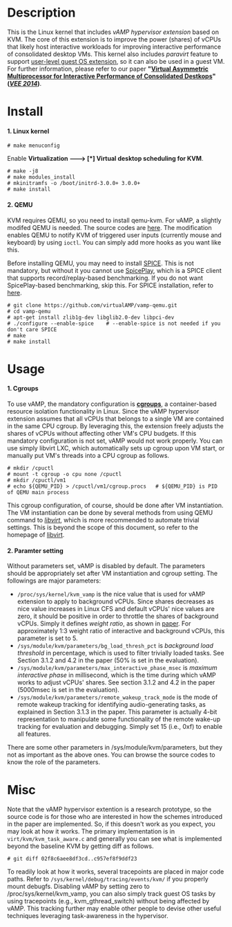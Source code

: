 Description
====
This is the Linux kernel that includes *vAMP hypervisor extension* based on KVM. The core of this extension is to improve the power (shares) of vCPUs that likely host interactive workloads for improving interactive performance of consolidated desktop VMs. This kernel also includes *paravirt* feature to support [user-level guest OS extension](https://github.com/virtualAMP/vamp-guest-extension), so it can also be used in a guest VM. For further information, please refer to our paper **"[Virtual Asymmetric Multiprocessor for Interactive Performance of Consolidated Destkops](http://vee2014.cs.technion.ac.il/papers/VEE14-final23.pdf)" (*[VEE 2014](http://vee2014.cs.technion.ac.il/)*)**.


Install
====
#### 1. Linux kernel

```
# make menuconfig
```
Enable **Virtualization ---> [*] Virtual desktop scheduling for KVM**. 

```
# make -j8
# make modules_install
# mkinitramfs -o /boot/initrd-3.0.0+ 3.0.0+
# make install
```

#### 2. QEMU

KVM requires QEMU, so you need to install qemu-kvm. For vAMP, a slightly modifed QEMU is needed. The source codes are [here](https://github.com/virtualAMP/vamp-qemu). The modification enables QEMU to notify KVM of triggered user inputs (currently mouse and keyboard) by using `ioctl`. You can simply add more hooks as you want like this. 

Before installing QEMU, you may need to install [SPICE](http://www.spice-space.org/). This is not mandatory, but without it you cannot use [SpicePlay](https://github.com/virtualAMP/spiceplay.git), which is a SPICE client that supports record/replay-based benchmarking. If you do not want SpicePlay-based benchmarking, skip this. For SPICE installation, refer to [here](https://github.com/virtualAMP/spiceplay.git).

```
# git clone https://github.com/virtualAMP/vamp-qemu.git
# cd vamp-qemu
# apt-get install zlib1g-dev libglib2.0-dev libpci-dev
# ./configure --enable-spice    # --enable-spice is not needed if you don't care SPICE
# make
# make install
``` 

Usage
====
#### 1. Cgroups
To use vAMP, the mandatory configuration is **[cgroups](https://www.kernel.org/doc/Documentation/cgroups/cgroups.txt)**, a container-based resource isolation functionality in Linux. Since the vAMP hypervisor extension assumes that all vCPUs that belongs to a single VM are contained in the same CPU cgroup. By leveraging this, the extension freely adjusts the shares of vCPUs without affecting other VM's CPU budgets. If this mandatory configuration is not set, vAMP would not work properly. You can use simply libvirt LXC, which automatically sets up cgroup upon VM start, or manually put VM's threads into a CPU cgroup as follows.

```
# mkdir /cpuctl
# mount -t cgroup -o cpu none /cpuctl
# mkdir /cpuctl/vm1
# echo ${QEMU_PID} > /cpuctl/vm1/cgroup.procs   # ${QEMU_PID} is PID of QEMU main process
```
This cgroup configuration, of course, should be done after VM instantiation. The VM instantiation can be done by several methods from using QEMU command to *[libvirt](http://libvirt.org)*, which is more recommended to automate trivial settings. This is beyond the scope of this document, so refer to the homepage of [libvirt](http://libvirt.org).

#### 2. Paramter setting
Without parameters set, vAMP is disabled by default. The parameters should be appropriately set after VM instantiation and cgroup setting. The followings are major parameters:

* `/proc/sys/kernel/kvm_vamp` is the nice value that is used for vAMP extension to apply to background vCPUs. Since shares decreases as nice value increases in Linux CFS and default vCPUs' nice values are zero, it should be positive in order to throttle the shares of background vCPUs. Simply it defines *weight ratio*, as shown in [paper](http://vee2014.cs.technion.ac.il/papers/VEE14-final23.pdf). For approximately 1:3 weight ratio of interactive and background vCPUs, this parameter is set to 5.   
* `/sys/module/kvm/parameters/bg_load_thresh_pct` is *background load threshold* in percentage, which is used to filter trivially loaded tasks. See Section 3.1.2 and 4.2 in the paper (50% is set in the evaluation).
* `/sys/module/kvm/parameters/max_interactive_phase_msec` is *maximum interactive phase* in millisecond, which is the time during which vAMP works to adjust vCPUs' shares. See section 3.1.2 and 4.2 in the paper (5000msec is set in the evaluation). 
* `/sys/module/kvm/parameters/remote_wakeup_track_mode` is the mode of remote wakeup tracking for identifying audio-generating tasks, as explained in Section 3.1.3 in the paper. This parameter is actually 4-bit representation to manipulate some functionality of the remote wake-up tracking for evaluation and debugging. Simply set 15 (i.e., 0xf) to enable all features. 

There are some other parameters in /sys/module/kvm/parameters, but they not as important as the above ones. You can browse the source codes to know the role of the parameters.

Misc
====
Note that the vAMP hypervisor extention is a research prototype, so the source code is for those who are interested in how the schemes introduced in the paper are implemented. So, if this doesn't work as you expect, you may look at how it works. The primary implementation is in `virt/kvm/kvm_task_aware.c` and generally you can see what is implemented beyond the baseline KVM by getting diff as follows.

```
# git diff 02f8c6aee8df3cd..c957ef8f9ddf23
```

To readily look at how it works, several tracepoints are placed in major code paths. Refer to `/sys/kernel/debug/tracing/events/kvm/` if you properly mount debugfs. Disabling vAMP by setting zero to /proc/sys/kernel/kvm_vamp, you can also simply track guest OS tasks by using tracepoints (e.g., kvm_gthread_switch) without being affected by vAMP. This tracking further may enable other people to devise other useful techniques leveraging task-awareness in the hypervisor. 


